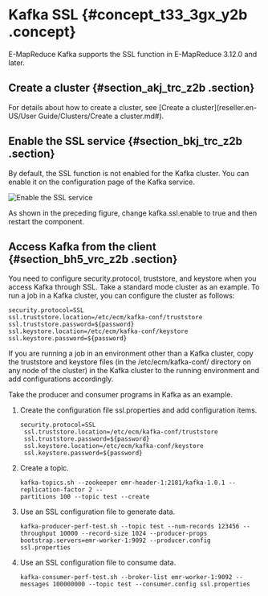 # Kafka SSL {#concept_t33_3gx_y2b .concept}

E-MapReduce Kafka supports the SSL function in E-MapReduce 3.12.0 and later.

## Create a cluster {#section_akj_trc_z2b .section}

For details about how to create a cluster, see [Create a cluster](reseller.en-US/User Guide/Clusters/Create a cluster.md#).

## Enable the SSL service {#section_bkj_trc_z2b .section}

By default, the SSL function is not enabled for the Kafka cluster. You can enable it on the configuration page of the Kafka service.

![Enable the SSL service](http://static-aliyun-doc.oss-cn-hangzhou.aliyuncs.com/assets/img/17900/155255167110846_en-US.png)

As shown in the preceding figure, change kafka.ssl.enable to true and then restart the component.

## Access Kafka from the client {#section_bh5_vrc_z2b .section}

You need to configure security.protocol, truststore, and keystore when you access Kafka through SSL. Take a standard mode cluster as an example. To run a job in a Kafka cluster, you can configure the cluster as follows:

```
security.protocol=SSL
ssl.truststore.location=/etc/ecm/kafka-conf/truststore
ssl.truststore.password=${password}
ssl.keystore.location=/etc/ecm/kafka-conf/keystore
ssl.keystore.password=${password}
```

If you are running a job in an environment other than a Kafka cluster, copy the truststore and keystore files \(in the /etc/ecm/kafka-conf/ directory on any node of the cluster\) in the Kafka cluster to the running environment and add configurations accordingly.

Take the producer and consumer programs in Kafka as an example.

1.  Create the configuration file ssl.properties and add configuration items.

    ```
    security.protocol=SSL
     ssl.truststore.location=/etc/ecm/kafka-conf/truststore
     ssl.truststore.password=${password}
     ssl.keystore.location=/etc/ecm/kafka-conf/keystore
     ssl.keystore.password=${password}
    ```

2.  Create a topic.

    ```
    kafka-topics.sh --zookeeper emr-header-1:2181/kafka-1.0.1 --replication-factor 2 --
    partitions 100 --topic test --create
    ```

3.  Use an SSL configuration file to generate data.

    ```
    kafka-producer-perf-test.sh --topic test --num-records 123456 --throughput 10000 --record-size 1024 --producer-props bootstrap.servers=emr-worker-1:9092 --producer.config ssl.properties
    ```

4.  Use an SSL configuration file to consume data.

    ```
    kafka-consumer-perf-test.sh --broker-list emr-worker-1:9092 --messages 100000000 --topic test --consumer.config ssl.properties
    ```


